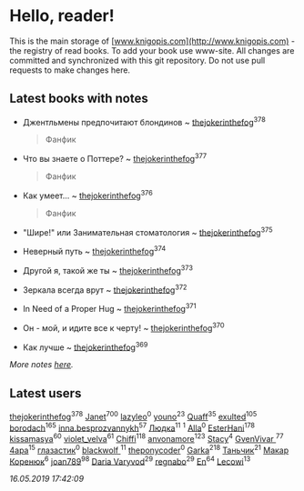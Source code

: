 # Hello, reader!
This is the main storage of [www.knigopis.com](http://www.knigopis.com) - the registry of read books.
To add your book use www-site. All changes are committed and synchronized with this git repository.
Do not use pull requests to make changes here.


## Latest books with notes
* Джентльмены предпочитают блондинов ~ [thejokerinthefog](users/317/317244423-vkontakte)<sup>378</sup>
    > Фанфик

* Что вы знаете о Поттере? ~ [thejokerinthefog](users/317/317244423-vkontakte)<sup>377</sup>
    > Фанфик

* Как умеет... ~ [thejokerinthefog](users/317/317244423-vkontakte)<sup>376</sup>
    > Фанфик

* "Шире!" или Занимательная стоматология ~ [thejokerinthefog](users/317/317244423-vkontakte)<sup>375</sup>

* Неверный путь ~ [thejokerinthefog](users/317/317244423-vkontakte)<sup>374</sup>

* Другой я, такой же ты ~ [thejokerinthefog](users/317/317244423-vkontakte)<sup>373</sup>

* Зеркала всегда врут ~ [thejokerinthefog](users/317/317244423-vkontakte)<sup>372</sup>

* In Need of a Proper Hug ~ [thejokerinthefog](users/317/317244423-vkontakte)<sup>371</sup>

* Он - мой, и идите все к черту! ~ [thejokerinthefog](users/317/317244423-vkontakte)<sup>370</sup>

* Как лучше ~ [thejokerinthefog](users/317/317244423-vkontakte)<sup>369</sup>


_More notes [here](latest_books_with_notes.md)._


## Latest users
[thejokerinthefog](users/317/317244423-vkontakte)<sup>378</sup> 
[Janet](users/108/108113656204404967440-google)<sup>700</sup> 
[lazyleo](users/116/116845519572391639637-google)<sup>0</sup> 
[youno](users/302/302928912-vkontakte)<sup>23</sup> 
[Quaff](users/122/12267158-vkontakte)<sup>35</sup> 
[exulted](users/100/100599204551896265722-google)<sup>105</sup> 
[borodach](users/157/15706320-vkontakte)<sup>165</sup> 
[inna.besprozvannykh](users/733/73323849-yandex)<sup>57</sup> 
[Людка](users/111/111038749-vkontakte)<sup>11</sup> 
[](users/114/114792281744850455512-google)<sup>1</sup> 
[Alla](users/103/103352250712959229257-google)<sup>0</sup> 
[EsterHani](users/305/30558181-vkontakte)<sup>178</sup> 
[kissamasya](users/684/68439978-vkontakte)<sup>60</sup> 
[violet_velva](users/116/116961712580551399099-google)<sup>61</sup> 
[Chiffi](users/105/105831994080785626680-google)<sup>118</sup> 
[anvonamore](users/595/5957175-vkontakte)<sup>123</sup> 
[Stacy](users/309/30902475-vkontakte)<sup>4</sup> 
[GvenVivar ](users/158/158266434925901-facebook)<sup>77</sup> 
[4apa](users/117/117392596378069249667-google)<sup>15</sup> 
[глазастик](users/115/115257673890455357280-google)<sup>0</sup> 
[blackwolf ](users/236/236639644-vkontakte)<sup>11</sup> 
[theponycoder](users/195/195144442-vkontakte)<sup>0</sup> 
[Garka](users/115/115753719718250012620-google)<sup>218</sup> 
[Таньчик](users/209/2096581563762610-facebook)<sup>21</sup> 
[Макар Коренюк](users/126/126368737-vkontakte)<sup>6</sup> 
[joan789](users/240/2401650-vkontakte)<sup>98</sup> 
[Daria Varyvod](users/829/829893410524253-facebook)<sup>29</sup> 
[regnabo](users/870/870059322-yandex)<sup>29</sup> 
[En](users/333/333646551-vkontakte)<sup>64</sup> 
[Lecowi](users/521/521873425-vkontakte)<sup>13</sup> 


_16.05.2019 17:42:09_
